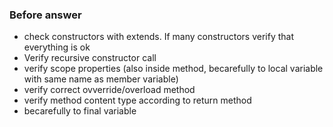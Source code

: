 ### Before answer
* check constructors with extends. If many constructors verify that everything is ok
* Verify recursive constructor call
* verify scope properties (also inside method, becarefully to local variable with same name as member variable)
* verify correct ovverride/overload method
* verify method content type according to return method
* becarefully to final variable
